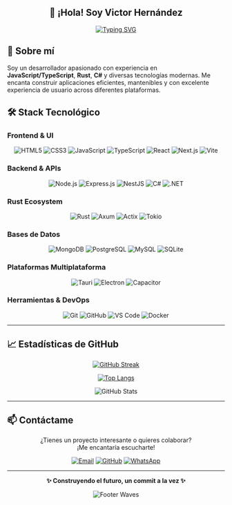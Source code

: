 <!-- Header con Efectos de Escritura -->
<div align="center">

## 👋 ¡Hola! Soy **Victor Hernández**
[![Typing SVG](https://readme-typing-svg.demolab.com/?lines=Desarrollador+Fullstack+Web;Especialista+en+JavaScript/Rust/C%23;Apasionado+por+el+Código+Limpio;Creador+de+Soluciones+Innovadoras;Amante+de+la+Tecnología&center=true&color=667eea&size=28&font=Segoe+UI&weight=700&width=800&height=40&duration=3000&pause=1000&repeat=true)](https://git.io/typing-svg)

</div>

## 🚀 Sobre mí

Soy un desarrollador apasionado con experiencia en **JavaScript/TypeScript**, **Rust**, **C#** y diversas tecnologías modernas. Me encanta construir aplicaciones eficientes, mantenibles y con excelente experiencia de usuario across diferentes plataformas.

## 🛠️ Stack Tecnológico

### **Frontend & UI**
<div align="center">
  
![HTML5](https://img.shields.io/badge/HTML5-E34F26?style=for-the-badge&logo=html5&logoColor=white)
![CSS3](https://img.shields.io/badge/CSS3-1572B6?style=for-the-badge&logo=css3&logoColor=white)
![JavaScript](https://img.shields.io/badge/JavaScript-F7DF1E?style=for-the-badge&logo=javascript&logoColor=black)
![TypeScript](https://img.shields.io/badge/TypeScript-007ACC?style=for-the-badge&logo=typescript&logoColor=white)
![React](https://img.shields.io/badge/React-20232A?style=for-the-badge&logo=react&logoColor=61DAFB)
![Next.js](https://img.shields.io/badge/Next.js-000000?style=for-the-badge&logo=next.js&logoColor=white)
![Vite](https://img.shields.io/badge/Vite-646CFF?style=for-the-badge&logo=vite&logoColor=white)

</div>

### **Backend & APIs**
<div align="center">

![Node.js](https://img.shields.io/badge/Node.js-339933?style=for-the-badge&logo=nodedotjs&logoColor=white)
![Express.js](https://img.shields.io/badge/Express.js-000000?style=for-the-badge&logo=express&logoColor=white)
![NestJS](https://img.shields.io/badge/NestJS-E0234E?style=for-the-badge&logo=nestjs&logoColor=white)
![C#](https://img.shields.io/badge/C%23-239120?style=for-the-badge&logo=c-sharp&logoColor=white)
![.NET](https://img.shields.io/badge/.NET-512BD4?style=for-the-badge&logo=dotnet&logoColor=white)

</div>

### **Rust Ecosystem**
<div align="center">

![Rust](https://img.shields.io/badge/Rust-000000?style=for-the-badge&logo=rust&logoColor=white)
![Axum](https://img.shields.io/badge/Axum-000000?style=for-the-badge&logo=rust&logoColor=white)
![Actix](https://img.shields.io/badge/Actix-000000?style=for-the-badge&logo=rust&logoColor=white)
![Tokio](https://img.shields.io/badge/Tokio-000000?style=for-the-badge&logo=rust&logoColor=white)

</div>

### **Bases de Datos**
<div align="center">

![MongoDB](https://img.shields.io/badge/MongoDB-47A248?style=for-the-badge&logo=mongodb&logoColor=white)
![PostgreSQL](https://img.shields.io/badge/PostgreSQL-4169E1?style=for-the-badge&logo=postgresql&logoColor=white)
![MySQL](https://img.shields.io/badge/MySQL-4479A1?style=for-the-badge&logo=mysql&logoColor=white)
![SQLite](https://img.shields.io/badge/SQLite-003B57?style=for-the-badge&logo=sqlite&logoColor=white)

</div>

### **Plataformas Multiplataforma**
<div align="center">

![Tauri](https://img.shields.io/badge/Tauri-FFC131?style=for-the-badge&logo=tauri&logoColor=black)
![Electron](https://img.shields.io/badge/Electron-47848F?style=for-the-badge&logo=electron&logoColor=white)
![Capacitor](https://img.shields.io/badge/Capacitor-119EED?style=for-the-badge&logo=capacitor&logoColor=white)

</div>

### **Herramientas & DevOps**
<div align="center">

![Git](https://img.shields.io/badge/Git-F05032?style=for-the-badge&logo=git&logoColor=white)
![GitHub](https://img.shields.io/badge/GitHub-181717?style=for-the-badge&logo=github&logoColor=white)
![VS Code](https://img.shields.io/badge/VS_Code-007ACC?style=for-the-badge&logo=visual-studio-code&logoColor=white)
![Docker](https://img.shields.io/badge/Docker-2496ED?style=for-the-badge&logo=docker&logoColor=white)

</div>

---

## 📈 Estadísticas de GitHub

<div align="center">

<!-- Streak Stats -->
[![GitHub Streak](https://streak-stats.demolab.com/?user=VictorHerdz10&theme=dark&hide_border=true&border_radius=10&locale=es)](https://git.io/streak-stats)

<!-- Lenguajes más usados -->
[![Top Langs](https://github-readme-stats.vercel.app/api/top-langs/?username=VictorHerdz10&theme=dark&hide_border=true&border_radius=10&layout=compact&langs_count=8)](https://github.com/anuraghazra/github-readme-stats)

<!-- Stats generales -->
![GitHub Stats](https://github-readme-stats.vercel.app/api?username=VictorHerdz10&show_icons=true&theme=dark&hide_border=true&border_radius=10&count_private=true)

</div>

---

## 📫 Contáctame

<div align="center">

¿Tienes un proyecto interesante o quieres colaborar?  
¡Me encantaría escucharte!

[![Email](https://img.shields.io/badge/Email-victorhernandezsalcedo4@gmail.com-D14836?style=for-the-badge&logo=gmail&logoColor=white)](mailto:victorhernandezsalcedo4@gmail.com)
[![GitHub](https://img.shields.io/badge/GitHub-VictorHerdz10-181717?style=for-the-badge&logo=github&logoColor=white)](https://github.com/VictorHerdz10)
[![WhatsApp](https://img.shields.io/badge/WhatsApp-25D366?style=for-the-badge&logo=whatsapp&logoColor=white)](https://wa.link/0x8x5g)

</div>

---

<div align="center">

**✨ Construyendo el futuro, un commit a la vez ✨**

</div>

<!-- Footer con Olas y Mensaje -->
<div align="center">

![Footer Waves](https://capsule-render.vercel.app/api?type=waving&color=gradient&height=150&section=footer&text=¡Gracias%20por%20visitar%20mi%20perfil!%20&fontSize=20&fontColor=ffffff&animation=fadeIn)

</div>
